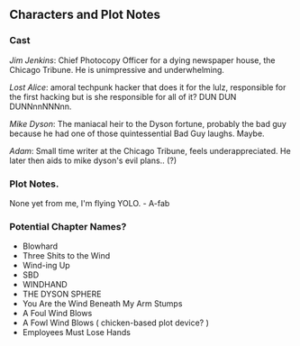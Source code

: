 ## Characters and Plot Notes
### Cast

_Jim Jenkins_: Chief Photocopy Officer for a dying newspaper house, the Chicago Tribune. He is unimpressive and underwhelming.

_Lost Alice_: amoral techpunk hacker that does it for the lulz, responsible for the first hacking but is she responsible for all of it? DUN DUN DUNNnnNNNnn.

_Mike Dyson_: The maniacal heir to the Dyson fortune, probably the bad guy because he had one of those quintessential Bad Guy laughs. Maybe.

_Adam_: Small time writer at the Chicago Tribune, feels underappreciated. He later then aids to mike dyson's evil plans.. (?)


### Plot Notes.

None yet from me, I'm flying YOLO. - A-fab

### Potential Chapter Names?

* Blowhard
* Three Shits to the Wind
* Wind-ing Up
* SBD
* WINDHAND
* THE DYSON SPHERE
* You Are the Wind Beneath My Arm Stumps
* A Foul Wind Blows
* A Fowl Wind Blows ( chicken-based plot device? )
* Employees Must Lose Hands
